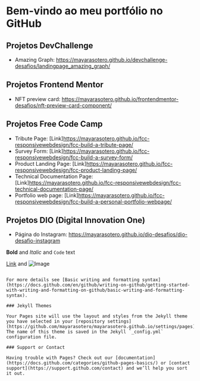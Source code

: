 # Bem-vindo ao meu portfólio no GitHub

## Projetos DevChallenge

- Amazing Graph: https://mayarasotero.github.io/devchallenge-desafios/landingpage_amazing_graph/

## Projetos Frontend Mentor

- NFT preview card: https://mayarasotero.github.io/frontendmentor-desafios/nft-preview-card-component/

## Projetos Free Code Camp

- Tribute Page: [Link]https://mayarasotero.github.io/fcc-responsivewebdesign/fcc-build-a-tribute-page/
- Survey Form: [Link]https://mayarasotero.github.io/fcc-responsivewebdesign/fcc-build-a-survey-form/
- Product Landing Page: [Link]https://mayarasotero.github.io/fcc-responsivewebdesign/fcc-product-landing-page/
- Technical Documentation Page: [Link]https://mayarasotero.github.io/fcc-responsivewebdesign/fcc-technical-documentation-page/
- Portfolio web page: [Link]https://mayarasotero.github.io/fcc-responsivewebdesign/fcc-build-a-personal-portfolio-webpage/

## Projetos DIO (Digital Innovation One)

- Página do Instagram: https://mayarasotero.github.io/dio-desafios/dio-desafio-instagram

**Bold** and _Italic_ and `Code` text

[Link](url) and ![Image](src)
```

For more details see [Basic writing and formatting syntax](https://docs.github.com/en/github/writing-on-github/getting-started-with-writing-and-formatting-on-github/basic-writing-and-formatting-syntax).

### Jekyll Themes

Your Pages site will use the layout and styles from the Jekyll theme you have selected in your [repository settings](https://github.com/mayarasotero/mayarasotero.github.io/settings/pages). The name of this theme is saved in the Jekyll `_config.yml` configuration file.

### Support or Contact

Having trouble with Pages? Check out our [documentation](https://docs.github.com/categories/github-pages-basics/) or [contact support](https://support.github.com/contact) and we’ll help you sort it out.
